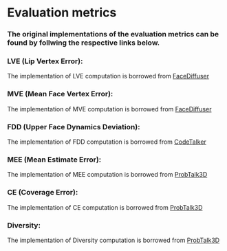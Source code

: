 # Evaluation metrics

### The original implementations of the evaluation metrics can be found by follwing the respective links below. 

### LVE (Lip Vertex Error): 
The implementation of LVE computation is borrowed from [FaceDiffuser](https://github.com/uuembodiedsocialai/FaceDiffuser/blob/main/evaluation/compute_objective_metrics.py)

### MVE (Mean Face Vertex Error): 
The implementation of MVE computation is borrowed from [FaceDiffuser](https://github.com/uuembodiedsocialai/FaceDiffuser/blob/main/evaluation/compute_objective_metrics.py)

### FDD (Upper Face Dynamics Deviation): 
The implementation of FDD computation is borrowed from [CodeTalker](https://github.com/Doubiiu/CodeTalker/blob/main/main/cal_metric.py)

### MEE (Mean Estimate Error): 
The implementation of MEE computation is borrowed from [ProbTalk3D](https://github.com/uuembodiedsocialai/ProbTalk3D/blob/main/evaluation.py)

### CE (Coverage Error): 
The implementation of CE computation is borrowed from [ProbTalk3D](https://github.com/uuembodiedsocialai/ProbTalk3D/blob/main/evaluation.py)

### Diversity: 
The implementation of Diversity computation is borrowed from [ProbTalk3D](https://github.com/uuembodiedsocialai/ProbTalk3D/blob/main/evaluation.py)